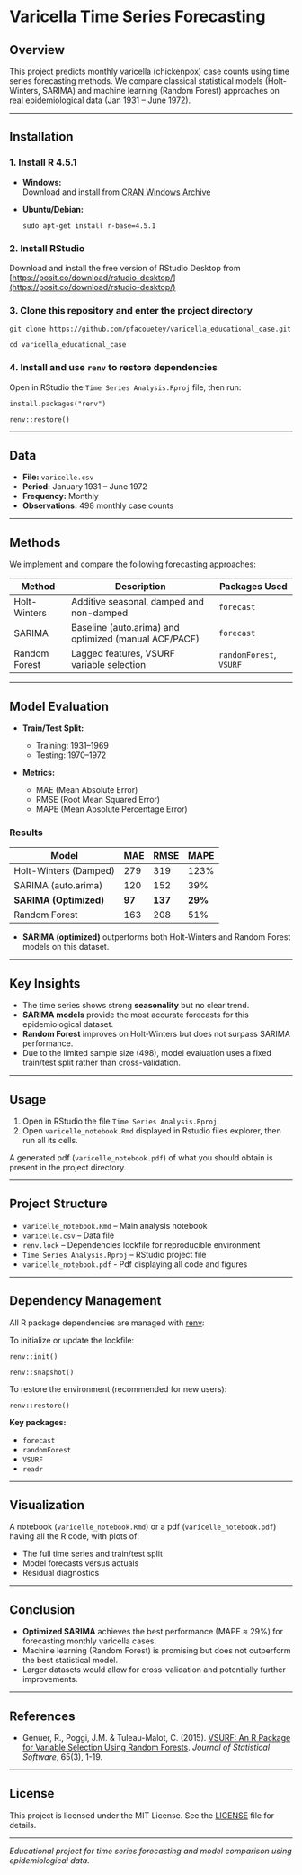 # Varicella Time Series Forecasting

## Overview

This project predicts monthly varicella (chickenpox) case counts using time series forecasting methods. We compare classical statistical models (Holt-Winters, SARIMA) and machine learning (Random Forest) approaches on real epidemiological data (Jan 1931 – June 1972).

---

## Installation

### 1. Install R 4.5.1

- **Windows:**  
  Download and install from [CRAN Windows Archive](https://cran.r-project.org/bin/windows/base/old/4.5.1/)

- **Ubuntu/Debian:**

  `sudo apt-get install r-base=4.5.1`

### 2. Install RStudio
 Download and install the free version of RStudio Desktop from [https://posit.co/download/rstudio-desktop/](https://posit.co/download/rstudio-desktop/)

### 3. Clone this repository and enter the project directory
 `git clone https://github.com/pfacouetey/varicella_educational_case.git`
 
 `cd varicella_educational_case`

### 4. Install and use `renv` to restore dependencies
Open in RStudio the `Time Series Analysis.Rproj` file, then run:

 `install.packages("renv")`

 `renv::restore()`

---

## Data

- **File:** `varicelle.csv`
- **Period:** January 1931 – June 1972
- **Frequency:** Monthly
- **Observations:** 498 monthly case counts

---

## Methods

We implement and compare the following forecasting approaches:

| Method           | Description                                      | Packages Used                  |
|------------------|--------------------------------------------------|-------------------------------|
| Holt-Winters     | Additive seasonal, damped and non-damped         | `forecast`                    |
| SARIMA           | Baseline (auto.arima) and optimized (manual ACF/PACF) | `forecast`                |
| Random Forest    | Lagged features, VSURF variable selection         | `randomForest`, `VSURF`       |

---

## Model Evaluation

- **Train/Test Split:**  
  - Training: 1931–1969  
  - Testing: 1970–1972

- **Metrics:**  
  - MAE (Mean Absolute Error)  
  - RMSE (Root Mean Squared Error)  
  - MAPE (Mean Absolute Percentage Error)

### Results

| Model                   | MAE    | RMSE   | MAPE   |
|-------------------------|--------|--------|--------|
| Holt-Winters (Damped)   | 279    | 319    | 123%   |
| SARIMA (auto.arima)     | 120    | 152    | 39%    |
| **SARIMA (Optimized)**  | **97** | **137**| **29%**|
| Random Forest           | 163    | 208    | 51%    |

- **SARIMA (optimized)** outperforms both Holt-Winters and Random Forest models on this dataset.

---

## Key Insights

- The time series shows strong **seasonality** but no clear trend.
- **SARIMA models** provide the most accurate forecasts for this epidemiological dataset.
- **Random Forest** improves on Holt-Winters but does not surpass SARIMA performance.
- Due to the limited sample size (498), model evaluation uses a fixed train/test split rather than cross-validation.

---

## Usage

1. Open in RStudio the file `Time Series Analysis.Rproj`.
2. Open `varicelle_notebook.Rmd` displayed in Rstudio files explorer, then run all its cells.

A generated pdf (`varicelle_notebook.pdf`) of what you should obtain is present in the project directory.

---

## Project Structure

- `varicelle_notebook.Rmd` – Main analysis notebook
- `varicelle.csv` – Data file
- `renv.lock` – Dependencies lockfile for reproducible environment
- `Time Series Analysis.Rproj` – RStudio project file
- `varicelle_notebook.pdf` - Pdf displaying all code and figures

---

## Dependency Management

All R package dependencies are managed with [renv](https://rstudio.github.io/renv/):

To initialize or update the lockfile:

`renv::init()`

`renv::snapshot()`

To restore the environment (recommended for new users):

`renv::restore()`

**Key packages:**  
- `forecast`
- `randomForest`
- `VSURF`
- `readr`

---

## Visualization

 A notebook (`varicelle_notebook.Rmd`) or a pdf (`varicelle_notebook.pdf`) having all the R code, with plots of:
- The full time series and train/test split
- Model forecasts versus actuals
- Residual diagnostics

---

## Conclusion

- **Optimized SARIMA** achieves the best performance (MAPE ≈ 29%) for forecasting monthly varicella cases.
- Machine learning (Random Forest) is promising but does not outperform the best statistical model.
- Larger datasets would allow for cross-validation and potentially further improvements.

---

## References

- Genuer, R., Poggi, J.M. & Tuleau-Malot, C. (2015). [VSURF: An R Package for Variable Selection Using Random Forests](https://journal.r-project.org/archive/2015-2/genuer-poggi-tuleaumalot.pdf). *Journal of Statistical Software*, 65(3), 1-19.

---

## License

This project is licensed under the MIT License. See the [LICENSE](LICENSE) file for details.

---

*Educational project for time series forecasting and model comparison using epidemiological data.*



